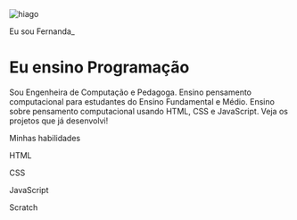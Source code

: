 <!DOCTYPE html>
<html lang="pt-br">
  <head>
    <meta charset="UTF-8" />
    <meta name="viewport" content="width=device-width, initial-scale=1.0" />
    <link rel="stylesheet" href="style.css" />
    <title>Meu portfólio</title>
  </head>
  <body></body>
</html>
<body>
  <img src="img/avatar-perfil.png" alt="hiago" srcset="" />
  <p>Eu sou Fernanda_</p>
  <h1>Eu ensino Programação</h1>
  <p>
    Sou Engenheira de Computação e Pedagoga. Ensino pensamento computacional
    para estudantes do Ensino Fundamental e Médio. Ensino sobre pensamento
    computacional usando HTML, CSS e JavaScript. Veja os projetos que já
    desenvolvi!
  </p>
  <p>Minhas habilidades</p>
  <div>
    <p>HTML</p>
    <p>CSS</p>
    <p>JavaScript</p>
    <p>Scratch</p>
  </div>
</body>
<head>
  <meta charset="UTF-8" />
  <meta name="viewport" content="width=device-width, initial-scale=1.0" />
  <link href="https://cdn.jsdelivr.net/npm/bootstrap@5.3.3/dist/css/bootstrap.min.css" rel="stylesheet" integrity="sha384-QWTKZyjpPEjISv5WaRU9OFeRpok6YctnYmDr5pNlyT2bRjXh0JMhjY6hW+ALEwIH"  crossorigin="anonymous"  />
  <link rel="stylesheet" href="style.css" />
  <title>Meu portfólio</title>
</head>
<body>
  <header class="container">
    <!-- código omitido -->
  </header>


  <script
    src="https://cdn.jsdelivr.net/npm/bootstrap@5.3.3/dist/js/bootstrap.bundle.min.js"
    integrity="sha384-YvpcrYf0tY3lHB60NNkmXc5s9fDVZLESaAA55NDzOxhy9GkcIdslK1eN7N6jIeHz"
    crossorigin="anonymous"
  ></script>
</body>
